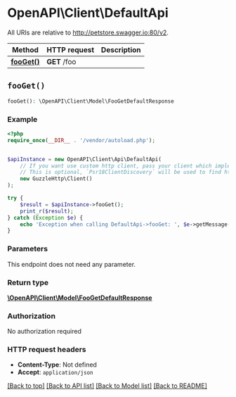 # OpenAPI\Client\DefaultApi

All URIs are relative to http://petstore.swagger.io:80/v2.

Method | HTTP request | Description
------------- | ------------- | -------------
[**fooGet()**](DefaultApi.md#fooGet) | **GET** /foo | 


## `fooGet()`

```php
fooGet(): \OpenAPI\Client\Model\FooGetDefaultResponse
```



### Example

```php
<?php
require_once(__DIR__ . '/vendor/autoload.php');


$apiInstance = new OpenAPI\Client\Api\DefaultApi(
    // If you want use custom http client, pass your client which implements `Psr\Http\Client\ClientInterface`.
    // This is optional, `Psr18ClientDiscovery` will be used to find http client. For instance `GuzzleHttp\Client` implements that interface
    new GuzzleHttp\Client()
);

try {
    $result = $apiInstance->fooGet();
    print_r($result);
} catch (Exception $e) {
    echo 'Exception when calling DefaultApi->fooGet: ', $e->getMessage(), PHP_EOL;
}
```

### Parameters

This endpoint does not need any parameter.

### Return type

[**\OpenAPI\Client\Model\FooGetDefaultResponse**](../Model/FooGetDefaultResponse.md)

### Authorization

No authorization required

### HTTP request headers

- **Content-Type**: Not defined
- **Accept**: `application/json`

[[Back to top]](#) [[Back to API list]](../../README.md#endpoints)
[[Back to Model list]](../../README.md#models)
[[Back to README]](../../README.md)
